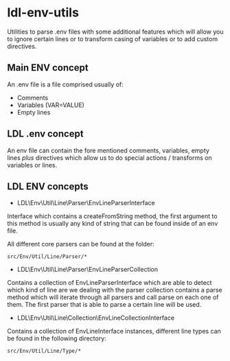 # ldl-env-utils

Utilities to parse .env files with some additional features which will allow you to ignore certain
lines or to transform casing of variables or to add custom directives.

## Main ENV concept

An .env file is a file comprised usually of:

- Comments
- Variables (VAR=VALUE)
- Empty lines

## LDL .env concept

An env file can contain the fore mentioned comments, variables, empty lines *plus* directives which allow
us to do special actions / transforms on variables or lines.

## LDL ENV concepts

- LDL\Env\Util\Line\Parser\EnvLineParserInterface

Interface which contains a createFromString method, the first argument to this method is usually any kind of string
that can be found inside of an env file.

All different core parsers can be found at the folder:

```
src/Env/Util/Line/Parser/*
```

- LDL\Env\Util\Line\Parser\EnvLineParserCollection

Contains a collection of EnvLineParserInterface which are able to detect which kind of line are we dealing with
the parser collection contains a parse method which will iterate through all parsers and call parse on each one of them.
The first parser that is able to parse a certain line will be used.

- LDL\Env\Util\Line\Collection\EnvLineCollectionInterface

Contains a collection of EnvLineInterface instances, different line types can be found in the following directory:

```
src/Env/Util/Line/Type/*
```





